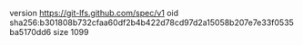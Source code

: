 version https://git-lfs.github.com/spec/v1
oid sha256:b301808b732cfaa60df2b4b422d78cd97d2a15058b207e7e33f0535ba5170dd6
size 1099
